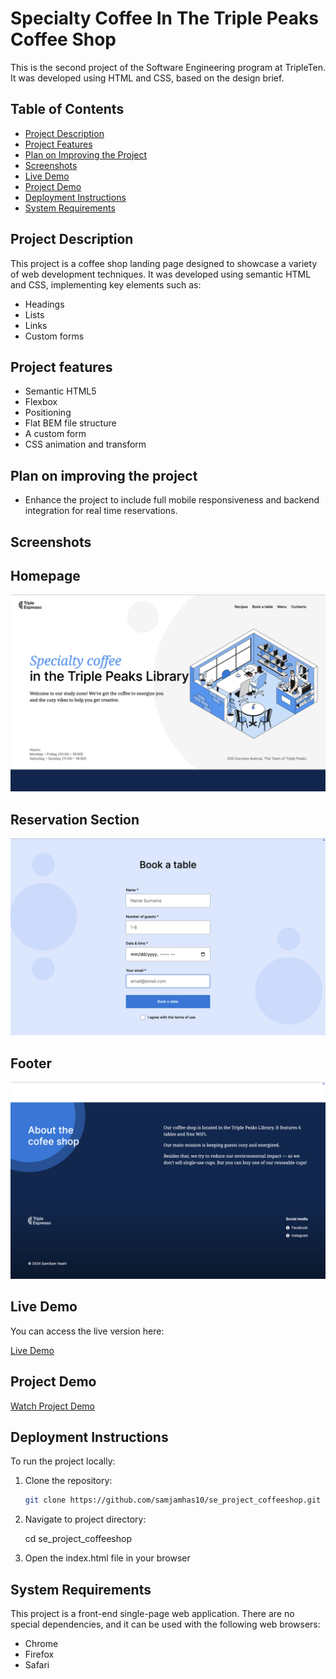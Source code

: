 # Specialty Coffee In The Triple Peaks Coffee Shop

This is the second project of the Software Engineering program at TripleTen. It was developed using HTML and CSS, based on the design brief.

## Table of Contents

- [Project Description](#project-description)
- [Project Features](#project-features)
- [Plan on Improving the Project](#plan-on-improving-the-project)
- [Screenshots](#screenshots)
- [Live Demo](#live-demo)
- [Project Demo](#project-demo)
- [Deployment Instructions](#deployment-instructions)
- [System Requirements](#system-requirements)

## Project Description

This project is a coffee shop landing page designed to showcase a variety of web development techniques. It was developed using semantic HTML and CSS, implementing key elements such as:

- Headings
- Lists
- Links
- Custom forms

## Project features

- Semantic HTML5
- Flexbox
- Positioning
- Flat BEM file structure
- A custom form
- CSS animation and transform

## Plan on improving the project

- Enhance the project to include full mobile responsiveness and backend integration for real time reservations.

## Screenshots

## Homepage

![Homepage Screenshot](homepage.png)

## Reservation Section

![Reservation Screenshot](reservation-section.png)

## Footer

![Footer Screenshot](footer-section.png)

## Live Demo

You can access the live version here:

[Live Demo](https://samjamhas10.github.io/se_project_coffeeshop/)

## Project Demo

[Watch Project Demo](https://www.loom.com/share/4bc5fe81eb1343b6b66947a7a2080cdf?sid=884b4ed2-5298-4270-8c6e-016356d1c285)

## Deployment Instructions

To run the project locally:

1. Clone the repository:

   ```bash
   git clone https://github.com/samjamhas10/se_project_coffeeshop.git
   ```

2. Navigate to project directory:

   cd se_project_coffeeshop

3. Open the index.html file in your browser

## System Requirements

This project is a front-end single-page web application. There are no special dependencies, and it can be used with the following web browsers:

- Chrome
- Firefox
- Safari
